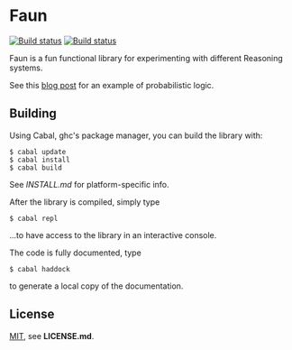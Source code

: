 # Faun

[![Build status](https://travis-ci.org/PhDP/Faun.svg?branch=master)](https://travis-ci.org/PhDP/Faun)
[![Build status](https://ci.appveyor.com/api/projects/status/2g9tn9oprxm58gc6/branch/master?svg=true)](https://ci.appveyor.com/project/PhilippeDesjardinsProulx/manticore/branch/master)

Faun is a fun functional library for experimenting with different Reasoning
systems.

See this [blog post](http://phdp.github.io/posts/2015-07-13-srl-code.html) for
an example of probabilistic logic.

## Building

Using Cabal, ghc's package manager, you can build the library with:

    $ cabal update
    $ cabal install
    $ cabal build

See *INSTALL.md* for platform-specific info.

After the library is compiled, simply type

    $ cabal repl

...to have access to the library in an interactive console.

The code is fully documented, type

    $ cabal haddock

to generate a local copy of the documentation.

## License

[MIT](http://opensource.org/licenses/MIT), see **LICENSE.md**.
